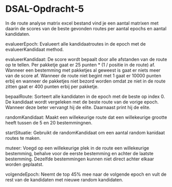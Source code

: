# DSAL-Opdracht-5
In de route analyse matrix excel bestand vind je een aantal matrixen met daarin de scores van de beste gevonden routes per aantal epochs en aantal kandidaten.

evalueerEpoch:
Evalueert alle kandidaatroutes in de epoch met de evalueerKandidaat method.


evalueerKandidaat:
De score wordt bepaalt door alle afstanden van de route op te tellen. Per pakketje gaat er 25 punten * (1 / positie in de route) af. Wanneer een bestemming met pakketjes al geweest is gaat er niets meer van de score af. Wanneer de route niet begint met 1 gaat er 10000 punten erbij en wanneer de pakketjes niet bezord worden omdat ze niet in de route zitten gaat er 400 punten erbij per pakketje.


bepaalRoute:
Sorteert alle kandidaten in de epoch met de beste op index 0. De kandidaat wordt vergeleken met de beste route van de vorige epoch. Wanneer deze beter vervangt hij de elite. Daarnaast print hij de elite.


randomKandidaat:
Maakt een willekeurige route dat een willekeurige grootte heeft tussen de 5 en 20 bestemmingnen.


startSituatie:
Gebruikt de randomKandidaat om een aantal random kanidaat routes te maken. 


muteer:
Voegd op een willekeurige plek in de route een willekeurige bestemming, behalve voor de eerste bestemming en achter de laatste bestemming. Dezelfde bestemmingen kunnen niet direct achter elkaar worden geplaatst.

volgendeEpoch:
Neemt de top 45% mee naar de volgende epoch en vult de rest van de kandidaten met nieuwe random kandidaten.


